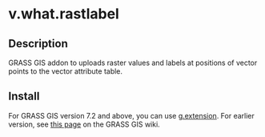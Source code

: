 # v.what.rastlabel

## Description
GRASS GIS addon to uploads raster values and labels at positions of vector points to the vector attribute table. 

## Install
For GRASS GIS version 7.2 and above, you can use <a href="https://grass.osgeo.org/grass72/manuals/g.extension.html">g.extension</a>. For earlier version, see <a href="https://grasswiki.osgeo.org/wiki/Compile_and_Install#Scripts">this page</a> on the GRASS GIS wiki.

